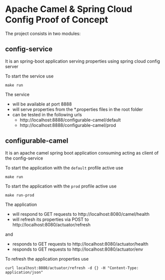 Apache Camel & Spring Cloud Config Proof of Concept
===================================================

The project consists in two modules:

## config-service
It is an spring-boot application serving properties using spring cloud config server

To start the service use

    make run

The service 
- will be available at port 8888
- will serve properties from the *.properties files in the root folder
- can be tested in the following urls 
  - http://localhost:8888/configurable-camel/default
  - http://localhost:8888/configurable-camel/prod
    
## configurable-camel
It is an apache camel spring boot application consuming acting as client of the config-service 

To start the application with the `default` profile active use

    make run

To start the application with the `prod` profile active use

    make run-prod

The application
- will respond to GET requests to http://localhost:8080/camel/health
- will refresh its properties via POST to http://localhost:8080/actuator/refresh

and
- responds to GET requests to http://localhost:8080/actuator/health
- responds to GET requests to http://localhost:8080/actuator/env

To refresh the application properties use

    curl localhost:8080/actuator/refresh -d {} -H "Content-Type: application/json"
